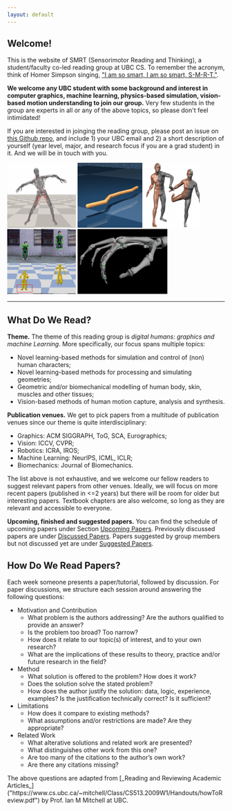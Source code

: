```yaml
---
layout: default
---
```


## Welcome!

This is the website of SMRT (Sensorimotor Reading and Thinking), a student/faculty co-led reading group at UBC CS. To remember the acronym, think of Homer Simpson singing, ["I am so smart, I am so smart, S-M-R-T."](http://www.youtube.com/watch?v=DhrfhjLd9e4).

**We welcome any UBC student with some background and interest in computer graphics, machine learning, physics-based simulation, vision-based motion understanding to join our group.** Very few students in the group are experts in all or any of the above topics, so please don't feel intimidated!

If you are interested in joinging the reading group, please post an issue on [this Github repo](https://github.com/ericchen321/ai4d/issues), and include 1) your UBC email and 2) a short description of yourself (year level, major, and research focus if you are a grad student) in it. And we will be in touch with you.

<!-- <table width="100%" border="0" cellspacing="0" cellpadding="0">
  <tr>
  <td><img style="height: 100px" src="assets/pics/finger.jpg"></td>
  <td><img style="height: 100px" src="assets/pics/coala.png"></td>
  <td><img style="height: 100px" src="assets/pics/man_boob.png"></td>
  <td><img style="height: 100px" src="assets/pics/ball_cloth.png"></td>
  <td><img style="height: 100px" src="assets/pics/plant.png"></td>
  </tr>
</table> -->

<img src="assets/pics/muscle_actuated.png" style="height: 150px"/> <img src="assets/pics/neuralsim.png" style="height: 150px"/> <img src="assets/pics/smpl.png" style="height: 150px"/> <img src="assets/pics/physcap.png" style="height: 150px"/> <img src="assets/pics/finger.jpg" style="height: 150px"/> 

---------------

## What Do We Read?

**Theme.** The theme of this reading group is _digital humans: graphics and machine Learning_.
More specifically, our focus spans multiple topics:
* Novel learning-based methods for simulation and control of (non) human characters;
* Novel learning-based methods for processing and simulating geometries;
* Geometric and/or biomechanical modelling of human body, skin, muscles and other tissues;
* Vision-based methods of human motion capture, analysis and synthesis.

**Publication venues.** We get to pick papers from a multitude of publication venues since our theme is quite interdisciplinary:
* Graphics: ACM SIGGRAPH, ToG, SCA, Eurographics;
* Vision: ICCV, CVPR;
* Robotics: ICRA, IROS;
* Machine Learning: NeurIPS, ICML, ICLR;
* Biomechanics: Journal of Biomechanics.

The list above is not exhaustive, and we welcome our fellow readers to suggest relevant papers from other venues. Ideally, we will focus on more recent papers (published in <=2 years) but there will be room for older but interesting papers. Textbook chapters are also welcome, so long as they are relevant and accessible to everyone.

**Upcoming, finished and suggested papers.** You can find the schedule of upcoming papers under Section [Upcoming Papers](https://www.cs.ubc.ca/labs/sensorimotor/SMRT/papers_upcoming/). Previously discussed papers are under [Discussed Papers](https://www.cs.ubc.ca/labs/sensorimotor/SMRT/papers_discussed/). Papers suggested by group members but not discussed yet are under [Suggested Papers](https://www.cs.ubc.ca/labs/sensorimotor/SMRT/papers_suggested/).


## How Do We Read Papers?
Each week someone presents a paper/tutorial, followed by discussion. For paper discussions, we structure each session around answering the following questions:
<ul>
    <li>Motivation and Contribution
      <ul>
          <li>What problem is the authors addressing? Are the authors qualified to provide an answer?</li>
          <li>Is the problem too broad? Too narrow?</li>
          <li>How does it relate to our topic(s) of interest, and to your own research?</li>
          <li>What are the implications of these results to theory, practice
            and/or future research in the field? </li>
      </ul>
    </li>
    <li>Method
      <ul>
        <li>What solution is offered to the problem? How does it work?</li>
        <li>Does the solution solve the stated problem?</li>
        <li>How does the author justify the solution: data, logic, experience,
          examples? Is the justification technically correct? Is it sufficient?</li>
      </ul>
    </li>
    <li>Limitations
      <ul>
        <li>How does it compare to existing methods? </li>
        <li>What assumptions and/or restrictions are made? Are they appropriate?</li>
      </ul>
    </li>
    <li>Related Work
      <ul>
        <li>What alterative solutions and related work are presented?</li>
        <li>What distinguishes other work from this one?</li>
        <li>Are too many of the citations to the author’s own work?</li>
        <li>Are there any citations missing?</li>
      </ul>
    </li>
</ul>
The above questions are adapted from [_Reading and Reviewing Academic Articles_]("https://www.cs.ubc.ca/~mitchell/Class/CS513.2009W1/Handouts/howToReview.pdf") by Prof. Ian M Mitchell at UBC.
